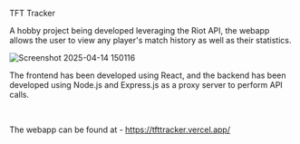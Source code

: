 TFT Tracker
<br>



A hobby project being developed leveraging the Riot API, the webapp allows the user to view any player's match history as well as their statistics.
<br>



![Screenshot 2025-04-14 150116](https://github.com/user-attachments/assets/db7e5a39-e070-4bc7-80f9-a84fe8340613)


The frontend has been developed using React, and the backend has been developed using Node.js and Express.js as a proxy server to perform API calls.

<br>


The webapp can be found at - https://tfttracker.vercel.app/

<br>
 
 
